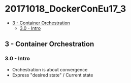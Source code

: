 # 20171018_DockerConEu17_3


<!-- MarkdownTOC -->

- [3 - Container Orchestration](#3---container-orchestration)
  - [3.0 - Intro](#30---intro)

<!-- /MarkdownTOC -->



## 3 - Container Orchestration

### 3.0 - Intro

* Orchestration is about convergence
* Express "desired state" / Current state




